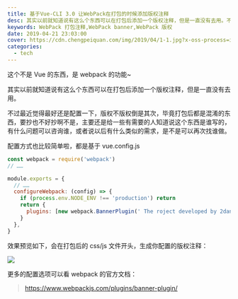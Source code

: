```yaml
---
title: 基于Vue-CLI 3.0 让WebPack在打包的时候添加版权注释
desc: 其实以前就知道说有这么个东西可以在打包后添加一个版权注释，但是一直没有去用。不过最近觉得最好还是配置一下，版权不版权倒是其次，毕竟打包后都是混淆的东西，要抄也不好抄啊不是，主要还是给一些有需要的人知道说这个东西是谁写的，有什么问题可以咨询谁，或者说以后有什么类似的需求，是不是可以再次找谁做。
keywords: WebPack 打包注释,WebPack banner,WebPack 版权
date: 2019-04-21 23:03:00
cover: https://cdn.chengpeiquan.com/img/2019/04/1-1.jpg?x-oss-process=image/interlace,1
categories:
  - tech
---
```


这个不是 Vue 的东西，是 webpack 的功能~

其实以前就知道说有这么个东西可以在打包后添加一个版权注释，但是一直没有去用。

不过最近觉得最好还是配置一下，版权不版权倒是其次，毕竟打包后都是混淆的东西，要抄也不好抄啊不是，主要还是给一些有需要的人知道说这个东西是谁写的，有什么问题可以咨询谁，或者说以后有什么类似的需求，是不是可以再次找谁做。

配置方式也比较简单啦，都是基于 vue.config.js

```javascript
const webpack = require('webpack')
// ……

module.exports = {
  // ……
  configureWebpack: (config) => {
    if (process.env.NODE_ENV !== 'production') return
    return {
      plugins: [new webpack.BannerPlugin(' The roject developed by 2dang! ')],
    }
  },
}
```

效果预览如下，会在打包后的 css/js 文件开头，生成你配置的版权注释：

![](https://cdn.chengpeiquan.com/img/2019/04/1.jpg?x-oss-process=image/interlace,1)

更多的配置选项可以看 webpack 的官方文档：

> https://www.webpackjs.com/plugins/banner-plugin/
